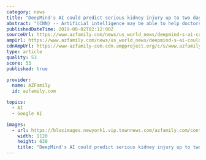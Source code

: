 ```yaml
---
category: news
title: "DeepMind's AI could predict serious kidney injury up to two days before it strikes"
abstract: "(CNN) -- Artificial intelligence may be able to help doctors figure out which already-sick patients are at serious risk of sudden kidney damage, as much as two days before it happens, according to new research. The technology could potentially save lives ..."
publishedDateTime: 2019-08-02T02:12:00Z
sourceUrl: https://www.azfamily.com/news/us_world_news/deepmind-s-ai-could-predict-serious-kidney-injury-up-to/article_2d001530-3165-52b2-a79b-b628832cd68a.html
ampUrl: https://www.azfamily.com/news/us_world_news/deepmind-s-ai-could-predict-serious-kidney-injury-up-to/article_2d001530-3165-52b2-a79b-b628832cd68a.amp.html
cdnAmpUrl: https://www-azfamily-com.cdn.ampproject.org/c/s/www.azfamily.com/news/us_world_news/deepmind-s-ai-could-predict-serious-kidney-injury-up-to/article_2d001530-3165-52b2-a79b-b628832cd68a.amp.html
type: article
quality: 53
score: 53
published: true

provider:
  name: AZFamily
  id: azfamily.com

topics:
  - AI
  - Google AI

images:
  - url: https://bloximages.newyork1.vip.townnews.com/azfamily.com/content/tncms/assets/v3/editorial/b/26/b265f97e-ca98-519a-8c03-3db27a675d0c/5d439a7c1d946.image.jpg?resize=1120%2C630
    width: 1120
    height: 630
    title: "DeepMind's AI could predict serious kidney injury up to two days before it strikes"
---
```

